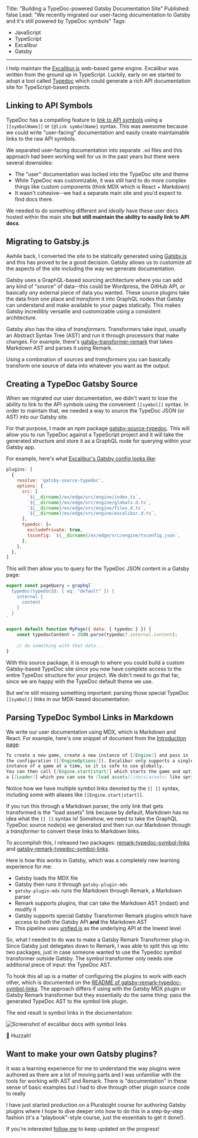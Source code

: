 Title: "Building a TypeDoc-powered Gatsby Documentation Site"
Published: false
Lead: "We recently migrated our user-facing documentation to Gatsby and it's still powered by TypeDoc symbols"
Tags:
- JavaScript
- TypeScript
- Excalibur
- Gatsby
---

I help maintain the [Excalibur.js](https://excaliburjs.com) web-based game engine. Excalibur was written from the ground up in TypeScript. Luckily, early on we started to adopt a tool called [Typedoc](https://typedoc.org) which could generate a rich API documentation site for TypeScript-based projects.

## Linking to API Symbols

TypeDoc has a compelling feature to [link to API symbols](http://typedoc.org/guides/doccomments/#symbol-references) using a `[[symbolName]]` or `{@link symbolName}` syntax. This was awesome because we could write "user-facing" documentation and easily create maintainable links to the raw API symbols.

We separated user-facing documentation into separate `.md` files and this approach had been working well for us in the past years but there were several downsides:

- The "user" documentation was locked into the TypeDoc site and theme
- While TypeDoc was customizable, it was still hard to do more complex things like custom components (think MDX which is React + Markdown)
- It wasn't cohesive--we had a separate main site and you'd expect to find docs there.

We needed to do something different and _ideally_ have these user docs hosted within the main site **but still maintain the ability to easily link to API docs**.

## Migrating to Gatsby.js

 Awhile back, I converted the site to be statically generated using [Gatsby.js](https://gatsbyjs.org) and this has proved to be a good decision. Gatsby allows us to customize all the aspects of the site including the way we generate documentation.

Gatsby uses a GraphQL-based sourcing architecture where you can add any kind of "source" of data--this could be Wordpress, the GitHub API, or basically _any_ external piece of data you wanted. These source plugins take the data from one place and _transform_ it into GraphQL nodes that Gatsby can understand and make available to your pages statically. This makes Gatsby incredibly versatile and customizable using a consistent architecture.

Gatsby also has the idea of _transformers_. Transformers take input, usually an Abstract Syntax Tree (AST) and run it through processors that make changes. For example, there's [gatsby-transformer-remark]([https://www.gatsbyjs.org/packages/gatsby-transformer-remark/](https://www.gatsbyjs.org/packages/gatsby-transformer-remark/)) that takes Markdown AST and parses it using Remark.

Using a combination of _sources_ and _transformers_ you can basically transform one source of data into whatever you want as the output.

## Creating a TypeDoc Gatsby Source

When we migrated our user documentation, we didn't want to lose the ability to link to the API symbols using the convenient `[[symbol]]` syntax. In order to maintain that, we needed a way to source the TypeDoc JSON (or AST) into our Gatsby site.

For that purpose, I made an npm package [gatsby-source-typedoc](https://npmjs.com/package/gatsby-source-typedoc). This will allow you to run TypeDoc against a TypeScript project and it will take the generated structure and store it as a GraphQL node for querying within your Gatsby app.

For example, here's what [Excalibur's Gatsby config looks like](https://github.com/excaliburjs/excaliburjs.github.io/blob/site/gatsby-config.js#L10):

```js
plugins: [
  {
    resolve: 'gatsby-source-typedoc',
    options: {
      src: [
        `${__dirname}/ex/edge/src/engine/index.ts`,
        `${__dirname}/ex/edge/src/engine/globals.d.ts`,
        `${__dirname}/ex/edge/src/engine/files.d.ts`,
        `${__dirname}/ex/edge/src/engine/excalibur.d.ts`,
      ],
      typedoc: {=
        excludePrivate: true,
        tsconfig: `${__dirname}/ex/edge/src/engine/tsconfig.json`,
      },
    },
  },
]
```

This will then allow you to query for the TypeDoc JSON content in a Gatsby page:

```js
export const pageQuery = graphql`
  typedoc(typedocId: { eq: "default" }) {
    internal {
      content
    }
  }
`

export default function MyPage({ data: { typedoc } }) {
	const typedocContent = JSON.parse(typedoc?.internal.content);
	
	// do something with that data...
}
```

With this source package, it is enough to where you could build a custom Gatsby-based TypeDoc site since you now have complete access to the entire TypeDoc structure for your project. We didn't need to go that far, since we are happy with the TypeDoc default theme we use.

But we're still missing something important: parsing those special TypeDoc `[[symbol]]` links in our MDX-based documentation.

## Parsing TypeDoc Symbol Links in Markdown

We write our user documentation using MDX, which is Markdown and React. For example, here's one snippet of document from the [Introduction page](https://excaliburjs.com/docs/intro):

```md
To create a new game, create a new instance of [[Engine]] and pass in
the configuration ([[EngineOptions]]). Excalibur only supports a single
instance of a game at a time, so it is safe to use globally.
You can then call [[Engine.start|start]] which starts the game and optionally accepts
a [[Loader]] which you can use to [load assets](/docs/assets) like sprites and sounds.
```

Notice how we have multiple symbol links denoted by the `[[ ]]` syntax, including some with aliases like `[[Engine.start|start]]`.

If you run this through a Markdown parser, the only link that gets transformed is the "load assets" link because by default, Markdown has no idea what the `[[ ]]` syntax is! Somehow, we need to take the GraphQL TypeDoc source node(s) we generated and then run our Markdown through a _transformer_ to convert these links to Markdown links.

To accomplish this, I released two packages: [remark-typedoc-symbol-links](https://www.npmjs.com/package/remark-typedoc-symbol-links) and [gatsby-remark-typedoc-symbol-links](https://www.npmjs.com/package/gatsby-remark-typedoc-symbol-links).

Here is how this works in Gatsby, which was a completely new learning experience for me:

- Gatsby loads the MDX file
- Gatsby then runs it through `gatsby-plugin-mdx`
- `gatsby-plugin-mdx` runs the Markdown through Remark, a Markdown parser
- Remark supports plugins, that can take the Markdown AST (mdast) and modify it
- Gatsby supports special Gatsby Transformer Remark plugins which have access to _both_ the Gatsby API **and** the Markdown AST
- This pipeline uses [unified.js](https://github.com/unifiedjs/unified) as the underlying API at the lowest level

So, what I needed to do was to make a Gatsby Remark Transformer plug-in. Since Gatsby just delegates down to Remark, I was able to split this up into two packages, just in case someone wanted to use the Typedoc symbol transformer outside Gatsby. The symbol transformer only needs one additional piece of input: the TypeDoc AST.

To hook this all up is a matter of configuring the plugins to work with each other, which is documented on the [README of gatsby-remark-typedoc-symbol-links](https://www.npmjs.com/package/gatsby-remark-typedoc-symbol-links). The approach differs if using with the Gatsby MDX plugin or Gatsby Remark transformer but they essentially do the same thing: pass the generated TypeDoc AST to the symbol link plugin.

The end result is symbol links in the documentation:

![Screenshot of excalibur docs with symbol links](https://user-images.githubusercontent.com/563819/104797271-6cf08880-5782-11eb-850d-53bf4c080348.png)

🎉 Huzzah!

## Want to make your own Gatsby plugins?

It was a learning experience for me to understand the way plugins were authored as there are a lot of moving parts and I was unfamiliar with the tools for working with AST and Remark. There is "documentation" in these sense of basic examples but I had to dive through other plugin source code to really

I have just started production on a Pluralsight course for authoring Gatsby plugins where I hope to dive deeper into how to do this in a step-by-step fashion (it's a "playbook"-style course, just the essentials to get it done!).

If you're interested [follow me](http://bit.ly/kamranicusnewsletter) to keep updated on the progress!
<!--stackedit_data:
eyJoaXN0b3J5IjpbLTE5NzkwMDQ0MTMsLTE5MjQwMzE3OSwtMT
E0MzE4NzUyNSwtNzYxNzQwNjg5LDEyNjM0NDUxNTcsMTM2NzA0
MzE3LC04OTA2Mjk5NCwtOTcyOTA4OTYyLC02NzkxNzkxMl19
-->